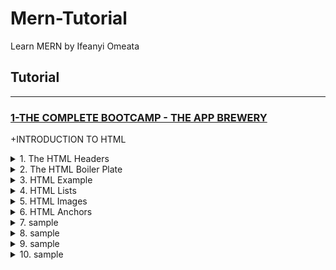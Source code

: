 # Mern-Tutorial
Learn MERN by Ifeanyi Omeata

## Tutorial

---

### [1-THE COMPLETE BOOTCAMP - THE APP BREWERY](#)

+INTRODUCTION TO HTML

<details>
  <summary>1. The HTML Headers</summary>

```html
<h1>Heading 1</h1>
<h2>Heading 2</h2>
<h3>Heading 3</h3>
<h4>Heading 4</h4>
<h5>Heading 5</h5>
<h6>Heading 6</h6>
```

```html
<!-- This is a Comment -->
<center>
    <hr size="3" noshade>
    <h1>THE ADVENTURES OF <br> SHERLOCK HOLMES</h1>
    <br>
    <h3>by</h3>
    <br>
    <h2>SIR ARTHUR CONAN DOYLE</h2>
    <hr size="3" noshade>
</center>
<!-- This is the end of the HTML code -->
```

</details>

<details>
  <summary>2. The HTML Boiler Plate</summary>

```html
<!DOCTYPE html>
<html lang="en" dir="ltr">
  <head>
    <meta charset="utf-8">
    <meta name="description" content="My Personal Page">
    <meta name="viewport" content="width=device-width, initial-scale=1.0">
    <title>My Personal Site</title>
  </head>
  <body>
    <h1>This is a Html Page</h1>
  </body>
</html>
```

The HTML Meta Tag

```html
<head>
  <meta charset="UTF-8">
  <meta name="description" content="Free Web tutorials">
  <meta name="keywords" content="HTML, CSS, JavaScript">
  <meta name="author" content="John Doe">
  <meta name="viewport" content="width=device-width, initial-scale=1.0">
</head>
```

```html
<head lang="en">
  <meta http-equiv="content-language" content="en">
  <meta charset="UTF-8">
  <meta name="viewport" content="width=device-width, initial-scale=1.0">
  <meta name="keywords" content="website, blog, foo, bar">
  <meta name="author" content="John Doe">
  <meta name="publisher" content="John Doe">
  <meta name="copyright" content="John Doe">
  <meta name="description" content="This short description describes my website.">
  <meta name="page-topic" content="Media">
  <meta name="page-type" content="Blogging">
  <meta name="audience" content="Everyone">
  <meta name="robots" content="index, follow">
  <title>My website title</title>
</head>
```

</details>

<details>
  <summary>3. HTML Example</summary>

```html
<!DOCTYPE html>
<html>

<head>
  <meta charset="utf-8">
  <title>Angela's Personal Site</title>
</head>

<body>
  <h1>Angela Yu</h1>
  <p><em>Founder and CTO of <strong>The App Brewery</strong>.</em></p>
  <p>I am an iOS and Web Developer. I love coffee and brew my own beers.</p>
  <hr>
</body>

</html>
```

</details>

<details>
  <summary>4. HTML Lists</summary>

```html
<!DOCTYPE html>
<html>

<head>
  <meta charset="utf-8">
  <title>Angela's Personal Site</title>
</head>

<body>
  <h1>Angela Yu</h1>
  <p><em>Founder and CTO of <strong>The App Brewery</strong>.</em></p>
  <p>I am an iOS and Web Developer. I love coffee and brew my own beers.</p>
  <hr>
  <h3>Books and Teaching</h3>
  <ul>
    <li>The Complete iOS App Development Bootcamp</li>
    <li>The Complete Web Development Bootcamp</li>
  </ul>
  <h3>My Hobbies</h3>
  <ol>
    <li>Beer brewing</li>
    <li>Martial arts</li>
    <li>Motorcycles</li>
  </ol>
</body>

</html>

```

```html
<ol type="i">
    <li>foo</li>
    <li>bar</li>
    <li>span</li>
</ol>
```

```html
<ol start="7">
    <li>first item</li>
    <li>second item</li>
    <li>third item</LI>
</ol>
```

</details>

<details>
  <summary>5. HTML Images</summary>

```html
<!DOCTYPE html>
<html>

<head>
  <meta charset="utf-8">
  <title>Angela's Personal Site</title>
</head>

<body>
  <img src="https://pbs.twimg.com/profile_images/1523987597751726081/XuQeo7gC_400x400.jpg" width="80px" height="80px" alt="Angela's Photo"></img>
  <!-- <img src="images/myimage.png" width="80px" height="80px" alt="Angela's Photo"></img> -->
  <h1>Angela Yu</h1>
  <p><em>Founder and CTO of <strong>The App Brewery</strong>.</em></p>
  <p>I am an iOS and Web Developer. I love coffee and brew my own beers.</p>
  <hr>
  <h3>Books and Teaching</h3>
  <ul>
    <li>The Complete iOS App Development Bootcamp</li>
    <li>The Complete Web Development Bootcamp</li>
  </ul>
  <h3>My Hobbies</h3>
  <ol>
    <li>Beer brewing</li>
    <li>Martial arts</li>
    <li>Motorcycles</li>
  </ol>
</body>

</html>
```

</details>

<details>
  <summary>6. HTML Anchors</summary>

Index.html:

```html
<!DOCTYPE html>
<html>

<head>
  <meta charset="utf-8">
  <title>Angela's Personal Site</title>
</head>

<body>
  <img src="https://pbs.twimg.com/profile_images/1523987597751726081/XuQeo7gC_400x400.jpg" width="80px" height="80px" alt="Angela's Photo"></img>
  <h1>Angela Yu</h1>
  <p><em>Founder and CTO of <strong><a href="https://www.appbrewery.co/"> The App Brewery </a></strong>.</em></p>
  <p>I am an iOS and Web Developer. I love coffee and brew my own beers.</p>
  <hr>
  <h3>Books and Teaching</h3>
  <ul>
    <li>The Complete iOS App Development Bootcamp</li>
    <li>The Complete Web Development Bootcamp</li>
  </ul>
  <a href="hobbies.html">My Hobbies</a>
  <a href="contact.html">Contact Me</a>
</body>

</html>
```

Hobbies.html:

```html
<!DOCTYPE html>
<html lang="en" dir="ltr">
  <head>
    <meta charset="utf-8">
    <title>My Hobbies</title>
  </head>
  <body>
    <h3>My Hobbies</h3>
    <ol>
      <li><a href="#">Beer brewing</a></li>
      <li>Martial arts</li>
      <li><a href="#">Motorcycles</a></li>
    </ol>
  </body>
</html>

```

Contact.html:

```html
<!DOCTYPE html>
<html lang="en" dir="ltr">
  <head>
    <meta charset="utf-8">
    <title>My Contact</title>
  </head>
  <body>
    <h1>My Contact Details</h1>
    <p>My Fictional Address</p>
    <p>077263718463</p>
    <p>myemail@gmail.com</p>
  </body>
</html>

```

</details>

<details>
  <summary>7. sample</summary>

```html

```

```html

```

```html

```

```bash

```

</details>

<details>
  <summary>8. sample</summary>

```html

```

```html

```

```html

```

```bash

```

</details>

<details>
  <summary>9. sample</summary>

```html

```

```html

```

```html

```

```bash

```

</details>

<details>
  <summary>10. sample</summary>

```html

```

```html

```

```html

```

```bash

```

</details>